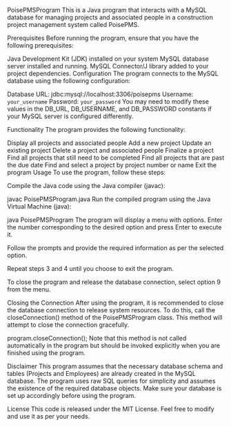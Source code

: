 PoisePMSProgram
This is a Java program that interacts with a MySQL database for managing projects and associated people in a construction project management system called PoisePMS.

Prerequisites
Before running the program, ensure that you have the following prerequisites:

Java Development Kit (JDK) installed on your system
MySQL database server installed and running.
MySQL Connector/J library added to your project dependencies.
Configuration
The program connects to the MySQL database using the following configuration:

Database URL: jdbc:mysql://localhost:3306/poisepms
Username: `your_username`
Password: `your_password`
You may need to modify these values in the DB_URL, DB_USERNAME, and DB_PASSWORD constants if your MySQL server is configured differently.

Functionality
The program provides the following functionality:

Display all projects and associated people
Add a new project
Update an existing project
Delete a project and associated people
Finalize a project
Find all projects that still need to be completed
Find all projects that are past the due date
Find and select a project by project number or name
Exit the program
Usage
To use the program, follow these steps:

Compile the Java code using the Java compiler (javac):


javac PoisePMSProgram.java
Run the compiled program using the Java Virtual Machine (java):


java PoisePMSProgram
The program will display a menu with options. Enter the number corresponding to the desired option and press Enter to execute it.

Follow the prompts and provide the required information as per the selected option.

Repeat steps 3 and 4 until you choose to exit the program.

To close the program and release the database connection, select option 9 from the menu.

Closing the Connection
After using the program, it is recommended to close the database connection to release system resources. To do this, call the closeConnection() method of the PoisePMSProgram class. This method will attempt to close the connection gracefully.


program.closeConnection();
Note that this method is not called automatically in the program but should be invoked explicitly when you are finished using the program.

Disclaimer
This program assumes that the necessary database schema and tables (Projects and Employees) are already created in the MySQL database. The program uses raw SQL queries for simplicity and assumes the existence of the required database objects. Make sure your database is set up accordingly before using the program.

License
This code is released under the MIT License. Feel free to modify and use it as per your needs.